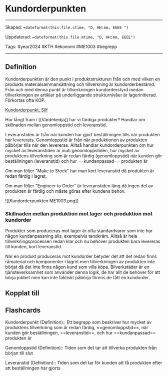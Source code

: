 # Kundorderpunkten

---
Skapad: `=dateformat(this.file.ctime, "D, HH:mm, EEEE ")`

Uppdaterad: `=dateformat(this.file.mtime, "D, HH:mm, EEEE")`

Tags: #year2024 #KTH #ekonomi #ME1003 #begrepp

---

## Definition

Kundorderpunkten är den punkt i produktstrukturen från och med vilken en produkts materialsammansättning och tillverkning är kundorderbestämd. Från och med denna punkt är tillverkningen kundorderstyrd medan tillverkningen av artiklar på underliggande strukturnivåer är lagerinitierad. Förkortas ofta KOP.

[Kundorderpunkt, Silf](https://www.silf.se/tjanster/ordlista-for-inkop-och-logistik/k/#:~:text=Kundorderpunkten%20%C3%A4r%20den%20punkt%20i,F%C3%B6rkortas%20ofta%20KOP.)

Hur långt fram i [[Värdekedja]] har vi färdiga produkter? Handlar om skillnaden mellan genomloppstid och leveranstid.

Leveranstiden är från när kunden har gjort beställningen tills när produkten har levererats. Genomloppstid är från när produktionen av produkten påbörjar tills när den levereras. Alltså handlar kundorderpunkten om hur mycket av leveranstiden är inuti genomloppstiden, hur mycket av produktens tillverkning som är redan färdig (genomloppstid) när kunden gör beställningen (leveranstid) och hur ==kundanpassad== produkten är

Om man följer "Make to Stock" har man kort leveranstid då produkten är redan färdig i lagret.

Om man följer "Engineer to Order" är leveranstiden lång då ingen del av produkten är färdig och måste göras efter kundens behov.

![[Kundorderpunkten ME1003.png]]

### Skillnaden mellan produktion mot lager och produktion mot kundorder

Produkter som produceras mot lager är ofta standardvaror som inte har någon kundanpassning alls, exempelvis tandkräm. Alltså är hela tillverkningsprocessen redan klar och nu behöver produkten bara levereras till kunden, kort leveranstid.

När en produkt produceras mot kundorder betyder det att det redan finns råmaterial och komponenter i lagret men tillverkningen av produkten inte börjat då det inte finns någon kund som villa köpa. Bilverkstäder är en tjänsteverksamhet som använder denna logik, de har allt de behöver för att börja jobbet men kan inte faktiskt påbörja förens de fått en kundorder.

## Kopplat till

## Flashcards

Kundorderpunkt (Definition):: Ett begrepp som beskriver hur mycket av produktens tillverkning som är redan färdig, ==genomloppstid==, när kunden gör beställningen, ==leveranstid==, och hur ==kundanpassad== produkten är
<!--SR:!2024-02-16,6,250-->

Genomloppstid (Definition):: Tiden som det tar att tillverka produkten från början till slut
<!--SR:!2024-02-11,3,252-->

Leveranstid (Definition):: Tiden som det tar för kunden att få produkten efter att beställningen har gjorts
<!--SR:!2024-02-25,9,272-->
